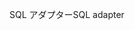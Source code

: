 <span data-ttu-id="742c4-101">SQL アダプター</span><span class="sxs-lookup"><span data-stu-id="742c4-101">SQL adapter</span></span>